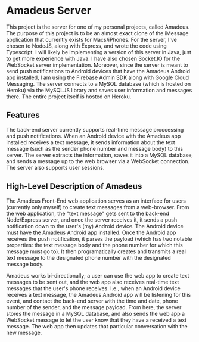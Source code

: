 # Amadeus Server

This project is the server for one of my personal projects, called Amadeus. The purpose of this project is to be an almost exact clone of the iMessage application that currently exists for Macs/iPhones. For the server, I've
chosen to NodeJS, along with Express, and wrote the code using Typescript. I will likely be implementing a version of this server in Java, just to get more experience with Java. I have also chosen Socket.IO for the WebSocket server implementation. Moreover, since the server is meant to send push notifications to Android devices that have the Amadeus Android app installed, I am using the Firebase Admin SDK along with Google Cloud Messaging. The server connects to a MySQL database (which is hosted on Heroku) via the MySQLJS library and saves user information and messages there. The entire project itself is hosted on Heroku.

## Features

The back-end server currently supports real-time message proccessing and push notifications. When an Android device with the Amadeus app installed receives a text message, it sends information about the text message (such as the sender phone number and message body) to this server. The server extracts the information, saves it into a MySQL database, and sends a message up to the web browser via a WebSocket connection. The server also supports user sessions.

## High-Level Description of Amadeus

The Amadeus Front-End web application serves as an interface for users (currently only myself) to create text messages from a web-browser. From the web application, the "text message" gets sent to the back-end Node/Express server, and once the server receives it, it sends a push notification down to the user's (my) Android device. The Android device must have the Amadeus Android app installed. Once the Android app receives the push notification, it parses the payload (which has two notable properties: the text message body and the phone number for which this message must go to). It then programatically creates and transmits a real text message to the designated phone number with the designated message body.

Amadeus works bi-directionally; a user can use the web app to create text messages to be sent out, and the web app also receives real-time text messages that the user's phone receives. I.e., when an Android device receives a text message, the Amadeus Android app will be listening for this event, and contact the back-end server with the time and date, phone number of the sender, and the message payload. From here, the server stores the message in a MySQL database, and also sends the web app a WebSocket message to let the user know that they have a received a text message. The web app then updates that particular conversation with the new message.